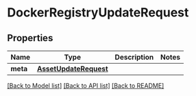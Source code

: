 # DockerRegistryUpdateRequest

## Properties
Name | Type | Description | Notes
------------ | ------------- | ------------- | -------------
**meta** | [**AssetUpdateRequest**](AssetUpdateRequest.md) |  | 

[[Back to Model list]](../README.md#documentation-for-models) [[Back to API list]](../README.md#documentation-for-api-endpoints) [[Back to README]](../README.md)

